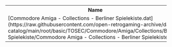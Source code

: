 <table>
<tr><th>Name</th><th>Size</th></tr>
<tr><td>
[Commodore Amiga - Collections - Berliner Spielekiste.dat](https://raw.githubusercontent.com/open-retrogaming-archive/dat-catalog/main/root/basic/TOSEC/Commodore/Amiga/Collections/Berliner Spielekiste/Commodore Amiga - Collections - Berliner Spielekiste.dat)
</td><td>229732</td></tr>
</table>
